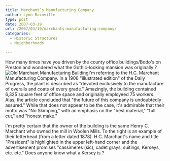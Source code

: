 ```yaml
---
title: Marchant’s Manufacturing Company
author: Lynn Rainville
type: post
date: 2007-03-19
url: /2007/03/19/marchants-manufacturing-company/
categories:
  - Historic Structures
  - Neighborhoods

---
```

How many times have you driven by the county office buildings/Bodo's on Preston and wondered what the Gothic-looking mansion was originally ? ![Old Marchant Manufacturing Building][1]I'm referring to the H.C. Marchant Manufacturing Company. In a 1906 "illustrated edition" of the Daily Progress, the plant is described as "devoted exclusively to the manufacture of overalls and coats of every grade." Amazingly, the building contained 6,325 square feet of office space and originally employeed 75 workers. Alas, the article concluded that "the future of this company is undoubtedly assured." While that does not appear to be the case, it's admirable that their motto was "No Skimping," with an emphasis on the "best material," "full cut," and "honest make."

[](http://www.locohistory.org/blog/?attachment_id=81)
  
I'm pretty certain that the owner of the building is the same Henry C. Marchant who owned the mill in Woolen Mills. To the right is an example of their letterhead (from a letter dated 1878). H.C. Marchant's name and title "President" is highlighted in the upper left-hand corner and the advertisement promises "cassimeres (sic), cadet grays, suitings, Kerseys, etc. etc." Does anyone know what a Kersey is ?

 [1]: http://www.locohistory.org/blog/wp-content/uploads/2007/03/marchantbldg.jpg

